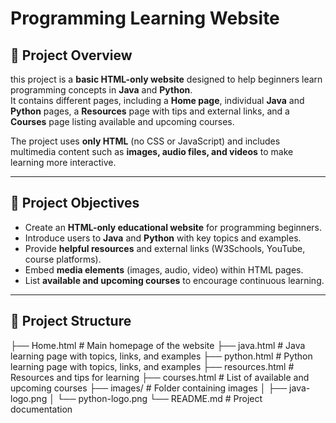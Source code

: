 # Programming Learning Website

## 📌 Project Overview

this project is a **basic HTML-only website** designed to help beginners learn programming concepts in **Java** and **Python**.  
It contains different pages, including a **Home page**, individual **Java** and **Python** pages, a **Resources** page with tips and external links, and a **Courses** page listing available and upcoming courses.  

The project uses **only HTML** (no CSS or JavaScript) and includes multimedia content such as **images, audio files, and videos** to make learning more interactive.

---

## 🎯 Project Objectives

- Create an **HTML-only educational website** for programming beginners.
- Introduce users to **Java** and **Python** with key topics and examples.
- Provide **helpful resources** and external links (W3Schools, YouTube, course platforms).
- Embed **media elements** (images, audio, video) within HTML pages.
- List **available and upcoming courses** to encourage continuous learning.

---

## 📂 Project Structure

├── Home.html # Main homepage of the website
├── java.html # Java learning page with topics, links, and examples
├── python.html # Python learning page with topics, links, and examples
├── resources.html # Resources and tips for learning
├── courses.html # List of available and upcoming courses
├── images/ # Folder containing images
│ ├── java-logo.png
│ └── python-logo.png
└── README.md # Project documentation
